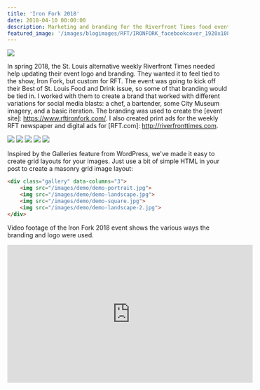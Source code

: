 ```yaml
---
title: 'Iron Fork 2018'
date: 2018-04-10 00:00:00
description: Marketing and branding for the Riverfront Times food event at the City Museum
featured_image: '/images/blogimages/RFT/IRONFORK_facebookcover_1920x1080.jpg'
---
```


![](/images/blogimages/RFT/IRONFORK_facebookcover_1920x1080.jpg)

In spring 2018, the St. Louis alternative weekly Riverfront Times needed help updating their event logo and branding. They wanted it to feel tied to the show, Iron Fork, but custom for RFT. The event was going to kick off their Best of St. Louis Food and Drink issue, so some of that branding would be tied in. I worked with them to create a brand that worked with different variations for social media blasts: a chef, a bartender, some City Museum imagery, and a basic iteration. The branding was used to create the [event site]: https://www.rftironfork.com/. I also created print ads for the weekly RFT newspaper and digital ads for [RFT.com]: http://riverfronttimes.com.

<div class="gallery" data-columns="3">
	<img src="/images/blogimages/RFT/IRONFORK_socialbartender_1080.jpg">
	<img src="/images/blogimages/RFT/IRONFORK_socialchef_1080.jpg">
	<img src="/images/blogimages/RFT/IRONFORK_socialcitymuseum_1080.jpg">
	<img src="/images/blogimages/RFT/RFT_IRONFORK329_fullpagead.jpg">
	<img src="/images/blogimages/RFT/IRONFORK_rackcard_v3.jpg">
</div>

Inspired by the Galleries feature from WordPress, we've made it easy to create grid layouts for your images. Just use a bit of simple HTML in your post to create a masonry grid image layout:

```html
<div class="gallery" data-columns="3">
    <img src="/images/demo/demo-portrait.jpg">
    <img src="/images/demo/demo-landscape.jpg">
    <img src="/images/demo/demo-square.jpg">
    <img src="/images/demo/demo-landscape-2.jpg">
</div>
```

Video footage of the Iron Fork 2018 event shows the various ways the branding and logo were used.

<iframe src="https://www.youtube.com/embed/SzNKtitTqME" width="560" height="315" frameborder="0" allow="accelerometer; autoplay; encrypted-media; gyroscope; picture-in-picture" allowfullscreen></iframe>


